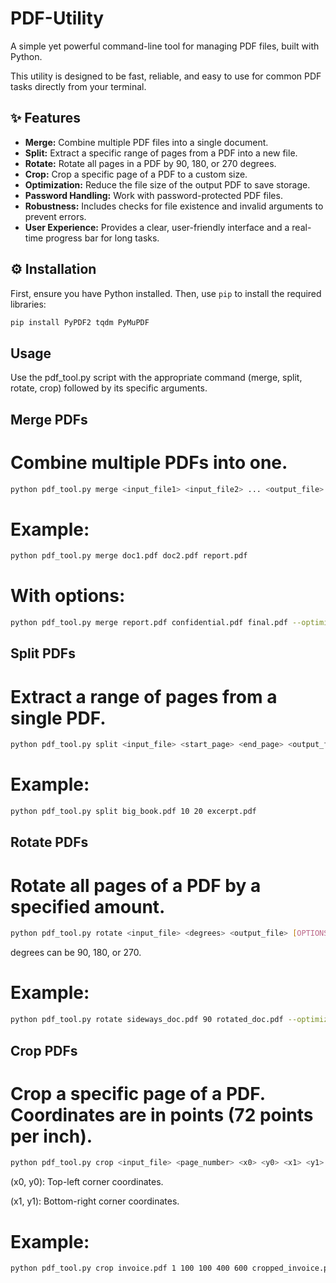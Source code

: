 # PDF-Utility

A simple yet powerful command-line tool for managing PDF files, built with Python.

This utility is designed to be fast, reliable, and easy to use for common PDF tasks directly from your terminal.

## ✨ Features

* **Merge:** Combine multiple PDF files into a single document.
* **Split:** Extract a specific range of pages from a PDF into a new file.
* **Rotate:** Rotate all pages in a PDF by 90, 180, or 270 degrees.
* **Crop:** Crop a specific page of a PDF to a custom size.
* **Optimization:** Reduce the file size of the output PDF to save storage.
* **Password Handling:** Work with password-protected PDF files.
* **Robustness:** Includes checks for file existence and invalid arguments to prevent errors.
* **User Experience:** Provides a clear, user-friendly interface and a real-time progress bar for long tasks.

## ⚙️ Installation

First, ensure you have Python installed. Then, use `pip` to install the required libraries:

```bash
pip install PyPDF2 tqdm PyMuPDF
```
## Usage
Use the pdf_tool.py script with the appropriate command (merge, split, rotate, crop) followed by its specific arguments.

## Merge PDFs
# Combine multiple PDFs into one.
```bash
python pdf_tool.py merge <input_file1> <input_file2> ... <output_file> [OPTIONS]
```
# Example:
```bash
python pdf_tool.py merge doc1.pdf doc2.pdf report.pdf
```
# With options:
```bash
python pdf_tool.py merge report.pdf confidential.pdf final.pdf --optimize --password mysecret
```
## Split PDFs
# Extract a range of pages from a single PDF.
```bash
python pdf_tool.py split <input_file> <start_page> <end_page> <output_file> [OPTIONS]
```
# Example:
```bash
python pdf_tool.py split big_book.pdf 10 20 excerpt.pdf
```
## Rotate PDFs
# Rotate all pages of a PDF by a specified amount.
```bash
python pdf_tool.py rotate <input_file> <degrees> <output_file> [OPTIONS]
```
degrees can be 90, 180, or 270.

# Example:
```bash
python pdf_tool.py rotate sideways_doc.pdf 90 rotated_doc.pdf --optimize
```
## Crop PDFs
# Crop a specific page of a PDF. Coordinates are in points (72 points per inch).
```bash
python pdf_tool.py crop <input_file> <page_number> <x0> <y0> <x1> <y1> <output_file> [OPTIONS]
```
(x0, y0): Top-left corner coordinates.

(x1, y1): Bottom-right corner coordinates.

# Example:
```bash
python pdf_tool.py crop invoice.pdf 1 100 100 400 600 cropped_invoice.pdf
```